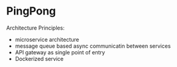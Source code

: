 # PingPong

Architecture Principles:
- microservice architecture
- message queue based async communicatin between services
- API gateway as single point of entry
- Dockerized service

